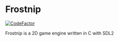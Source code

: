 # Frostnip
[![CodeFactor](https://www.codefactor.io/repository/github/claudemuller/frostnip/badge)](https://www.codefactor.io/repository/github/claudemuller/frostnip)

Frostnip is a 2D game engine written in C with SDL2
